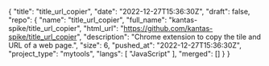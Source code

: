 {
    "title": "title_url_copier",
    "date": "2022-12-27T15:36:30Z",
    "draft": false,
    "repo": {
        "name": "title_url_copier",
        "full_name": "kantas-spike/title_url_copier",
        "html_url": "https://github.com/kantas-spike/title_url_copier",
        "description": "Chrome extension to copy the tile and URL of a web page.",
        "size": 6,
        "pushed_at": "2022-12-27T15:36:30Z",
        "project_type": "mytools",
        "langs": [
            "JavaScript"
        ],
        "merged": []
    }
}